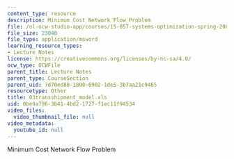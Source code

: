 ```yaml
---
content_type: resource
description: Minimum Cost Network Flow Problem
file: /ol-ocw-studio-app/courses/15-057-systems-optimization-spring-2003/0be9a7963b414bd21727f1ec11f94534_03transshipment_model.xls
file_size: 23040
file_type: application/msword
learning_resource_types:
- Lecture Notes
license: https://creativecommons.org/licenses/by-nc-sa/4.0/
ocw_type: OCWFile
parent_title: Lecture Notes
parent_type: CourseSection
parent_uid: 7d70ed88-1800-6902-1de5-3b7aa21c9465
resourcetype: Other
title: 03transshipment_model.xls
uid: 0be9a796-3b41-4bd2-1727-f1ec11f94534
video_files:
  video_thumbnail_file: null
video_metadata:
  youtube_id: null
---
```

Minimum Cost Network Flow Problem
